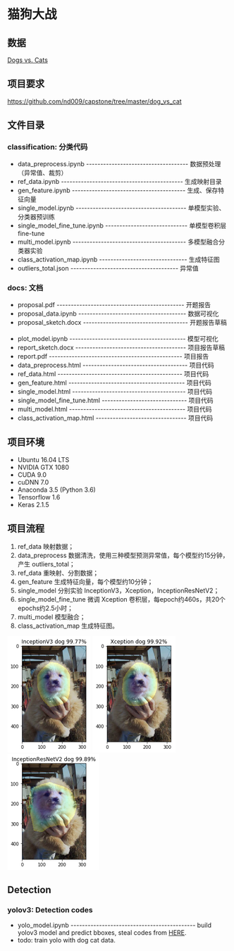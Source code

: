 # 猫狗大战

## 数据
[Dogs vs. Cats](https://www.kaggle.com/c/dogs-vs-cats-redux-kernels-edition)

## 项目要求
https://github.com/nd009/capstone/tree/master/dog_vs_cat

## 文件目录
### classification: 分类代码  
- data_preprocess.ipynb ------------------------------------ 数据预处理（异常值、裁剪）  
- ref_data.ipynb ------------------------------------------- 生成映射目录  
- gen_feature.ipynb ---------------------------------------- 生成、保存特征向量  
- single_model.ipynb --------------------------------------- 单模型实验、分类器预训练  
- single_model_fine_tune.ipynb ----------------------------- 单模型卷积层fine-tune  
- multi_model.ipynb ---------------------------------------- 多模型融合分类器实验  
- class_activation_map.ipynb ------------------------------- 生成特征图  
- outliers_total.json -------------------------------------- 异常值
  
### docs: 文档  
- proposal.pdf --------------------------------------------- 开题报告  
- proposal_data.ipynb -------------------------------------- 数据可视化  
- proposal_sketch.docx ------------------------------------- 开题报告草稿  
- plot_model.ipynb ----------------------------------------- 模型可视化
- report_sketch.docx --------------------------------------- 项目报告草稿
- report.pdf ----------------------------------------------- 项目报告
- data_preprocess.html ------------------------------------- 项目代码
- ref_data.html -------------------------------------------- 项目代码
- gen_feature.html ----------------------------------------- 项目代码
- single_model.html ---------------------------------------- 项目代码
- single_model_fine_tune.html ------------------------------ 项目代码
- multi_model.html ----------------------------------------- 项目代码
- class_activation_map.html -------------------------------- 项目代码

## 项目环境
- Ubuntu 16.04 LTS
- NVIDIA GTX 1080
- CUDA 9.0
- cuDNN 7.0
- Anaconda 3.5 (Python 3.6)
- Tensorflow 1.6
- Keras 2.1.5

## 项目流程
1. ref_data 映射数据；
2. data_preprocess 数据清洗，使用三种模型预测异常值，每个模型约15分钟，产生 outliers_total；
3. ref_data 重映射、分割数据；
4. gen_feature 生成特征向量，每个模型约10分钟；
5. single_model 分别实验 InceptionV3，Xception，InceptionResNetV2；
6. single_model_fine_tune 微调 Xception 卷积层，每epoch约460s，共20个epochs约2.5小时；
7. multi_model 模型融合；
8. class_activation_map 生成特征图。

![cam1](https://github.com/crj0322/dog_vs_cat/raw/master/docs/cam1.png)
![cam2](https://github.com/crj0322/dog_vs_cat/raw/master/docs/cam2.png)
![cam3](https://github.com/crj0322/dog_vs_cat/raw/master/docs/cam3.png)

## Detection
### yolov3: Detection codes  
- yolo_model.ipynb -------------------------------------------- build yolov3 model and predict bboxes, steal codes from [HERE](https://github.com/qqwweee/keras-yolo3).
- todo: train yolo with dog cat data.
